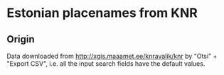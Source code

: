 Estonian placenames from KNR
============================

Origin
------

Data downloaded from <http://xgis.maaamet.ee/knravalik/knr>
by "Otsi" + "Export CSV",
i.e. all the input search fields have the default values.
